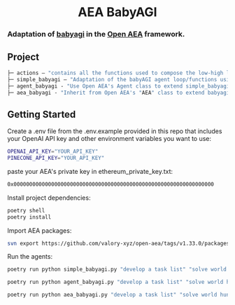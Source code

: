 <h1 align="center">
    <b>AEA BabyAGI</b>
</h1>

### Adaptation of [babyagi](https://github.com/yoheinakajima/babyagi) in the [Open AEA](https://github.com/valory-xyz/open-aea) framework.

## Project
```ml
├─ actions — "contains all the functions used to compose the low-high level actions of each agent"
├─ simple_babyagi — "Adaptation of the babyAGI agent loop/functions using only the OpenAI API without extra tooling"
├─ agent_babyagi - "Use Open AEA's Agent class to extend simple_babyagi into an Open AEA "Agent" with Finite State Machine Behaviour"
├─ aea_babyagi - "Inherit from Open AEA's "AEA" class to extend babyagi's functionality within agent_agi into an autonomous economic agent."
```

## Getting Started

Create a .env file from the .env.example provided in this repo that includes your OpenAI API key and other environment variables you want to use:
```bash
OPENAI_API_KEY="YOUR_API_KEY"
PINECONE_API_KEY="YOUR_API_KEY"
```

paste your AEA's private key in ethereum_private_key.txt:
```bash
0x0000000000000000000000000000000000000000000000000000000000000000
```

Install project dependencies:
```bash
poetry shell
poetry install
```

Import AEA packages:
```bash
svn export https://github.com/valory-xyz/open-aea/tags/v1.33.0/packages packages
```

Run the agents:
```bash
poetry run python simple_babyagi.py "develop a task list" "solve world hunger"
``` 
```bash
poetry run python agent_babyagi.py "develop a task list" "solve world hunger"
``` 
```bash
poetry run python aea_babyagi.py "develop a task list" "solve world hunger"
```

